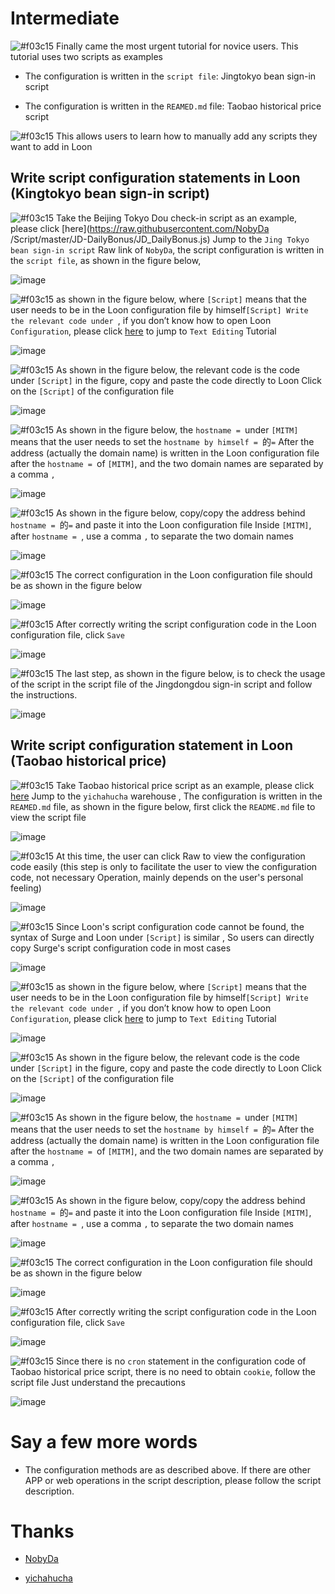 # Intermediate

![#f03c15](https://placehold.it/15/f03c15/000000?text=+) Finally came the most urgent tutorial for novice users. This tutorial uses two scripts as examples

- The configuration is written in the `script file`: Jingtokyo bean sign-in script

- The configuration is written in the `REAMED.md` file: Taobao historical price script

![#f03c15](https://placehold.it/15/f03c15/000000?text=+) This allows users to learn how to manually add any scripts they want to add in Loon

## Write script configuration statements in Loon (Kingtokyo bean sign-in script)

![#f03c15](https://placehold.it/15/f03c15/000000?text=+) Take the Beijing Tokyo Dou check-in script as an example, please click [here](https://raw.githubusercontent.com/NobyDa /Script/master/JD-DailyBonus/JD_DailyBonus.js) Jump to the `Jing Tokyo bean sign-in script` Raw link of `NobyDa`, the script configuration is written in the `script file`, as shown in the figure below,

![image](https://raw.githubusercontent.com/TiyNa/LoonManualimg/main/Plus/JaveScript_2_1.jpg)

![#f03c15](https://placehold.it/15/f03c15/000000?text=+) as shown in the figure below, where `[Script]` means that the user needs to be in the Loon configuration file by himself`[Script] Write the relevant code under `, if you don’t know how to open Loon `Configuration`, please click [here](https://github.com/chiupam/tutorial/blob/master/Loon/Plus/Configuration_EN.md) to jump to `Text Editing` Tutorial

![image](https://raw.githubusercontent.com/TiyNa/LoonManualimg/main/Plus/JaveScript_2_2.jpg)

![#f03c15](https://placehold.it/15/f03c15/000000?text=+) As shown in the figure below, the relevant code is the code under `[Script]` in the figure, copy and paste the code directly to Loon Click on the `[Script]` of the configuration file

![image](https://raw.githubusercontent.com/TiyNa/LoonManualimg/main/Plus/JaveScript_2_3.jpg)

![#f03c15](https://placehold.it/15/f03c15/000000?text=+) As shown in the figure below, the `hostname = `under `[MITM]` means that the user needs to set the `hostname by himself = `的`=` After the address (actually the domain name) is written in the Loon configuration file after the `hostname = `of `[MITM]`, and the two domain names are separated by a comma `,`

![image](https://raw.githubusercontent.com/TiyNa/LoonManualimg/main/Plus/JaveScript_2_4.jpg)

![#f03c15](https://placehold.it/15/f03c15/000000?text=+) As shown in the figure below, copy/copy the address behind `hostname = `的`=` and paste it into the Loon configuration file Inside `[MITM]`, after `hostname = `, use a comma `,` to separate the two domain names

![image](https://raw.githubusercontent.com/TiyNa/LoonManualimg/main/Plus/JaveScript_2_5.jpg)

![#f03c15](https://placehold.it/15/f03c15/000000?text=+) The correct configuration in the Loon configuration file should be as shown in the figure below

![image](https://raw.githubusercontent.com/TiyNa/LoonManualimg/main/Plus/JaveScript_2_6.jpg)

![#f03c15](https://placehold.it/15/f03c15/000000?text=+) After correctly writing the script configuration code in the Loon configuration file, click `Save`

![image](https://raw.githubusercontent.com/TiyNa/LoonManualimg/main/Plus/JaveScript_2_8.jpg)

![#f03c15](https://placehold.it/15/f03c15/000000?text=+) The last step, as shown in the figure below, is to check the usage of the script in the script file of the Jingdongdou sign-in script and follow the instructions.

![image](https://raw.githubusercontent.com/TiyNa/LoonManualimg/main/Plus/JaveScript_2_7.jpg)

## Write script configuration statement in Loon (Taobao historical price)

![#f03c15](https://placehold.it/15/f03c15/000000?text=+) Take Taobao historical price script as an example, please click [here](https://github.com/yichahucha/surge) Jump to the `yichahucha` warehouse
, The configuration is written in the `REAMED.md` file, as shown in the figure below, first click the `README.md` file to view the script file

![image](https://raw.githubusercontent.com/TiyNa/LoonManualimg/main/Plus/JaveScript_2_2_1.jpg)

![#f03c15](https://placehold.it/15/f03c15/000000?text=+) At this time, the user can click Raw to view the configuration code easily (this step is only to facilitate the user to view the configuration code, not necessary Operation, mainly depends on the user's personal feeling)

![image](https://raw.githubusercontent.com/TiyNa/LoonManualimg/main/Plus/JaveScript_2_2_2.jpg)

![#f03c15](https://placehold.it/15/f03c15/000000?text=+) Since Loon's script configuration code cannot be found, the syntax of Surge and Loon under `[Script]` is similar , So users can directly copy Surge's script configuration code in most cases

![image](https://raw.githubusercontent.com/TiyNa/LoonManualimg/main/Plus/JaveScript_2_2_3.jpg)

![#f03c15](https://placehold.it/15/f03c15/000000?text=+) as shown in the figure below, where `[Script]` means that the user needs to be in the Loon configuration file by himself`[Script] Write the relevant code under `, if you don’t know how to open Loon `Configuration`, please click [here](https://github.com/chiupam/tutorial/blob/master/Loon/Plus/Configuration_EN.md) to jump to `Text Editing` Tutorial

![image](https://raw.githubusercontent.com/TiyNa/LoonManualimg/main/Plus/JaveScript_2_2_4.jpg)

![#f03c15](https://placehold.it/15/f03c15/000000?text=+) As shown in the figure below, the relevant code is the code under `[Script]` in the figure, copy and paste the code directly to Loon Click on the `[Script]` of the configuration file

![image](https://raw.githubusercontent.com/TiyNa/LoonManualimg/main/Plus/JaveScript_2_2_5.jpg)

![#f03c15](https://placehold.it/15/f03c15/000000?text=+) As shown in the figure below, the `hostname = `under `[MITM]` means that the user needs to set the `hostname by himself = `的`=` After the address (actually the domain name) is written in the Loon configuration file after the `hostname = `of `[MITM]`, and the two domain names are separated by a comma `,`

![image](https://raw.githubusercontent.com/TiyNa/LoonManualimg/main/Plus/JaveScript_2_2_6.jpg)

![#f03c15](https://placehold.it/15/f03c15/000000?text=+) As shown in the figure below, copy/copy the address behind `hostname = `的`=` and paste it into the Loon configuration file Inside `[MITM]`, after `hostname = `, use a comma `,` to separate the two domain names

![image](https://raw.githubusercontent.com/TiyNa/LoonManualimg/main/Plus/JaveScript_2_2_7.jpg)

![#f03c15](https://placehold.it/15/f03c15/000000?text=+) The correct configuration in the Loon configuration file should be as shown in the figure below

![image](https://raw.githubusercontent.com/TiyNa/LoonManualimg/main/Plus/JaveScript_2_2_8.jpg)

![#f03c15](https://placehold.it/15/f03c15/000000?text=+) After correctly writing the script configuration code in the Loon configuration file, click `Save`

![image](https://raw.githubusercontent.com/TiyNa/LoonManualimg/main/Plus/JaveScript_2_2_9.jpg)

![#f03c15](https://placehold.it/15/f03c15/000000?text=+) Since there is no `cron` statement in the configuration code of Taobao historical price script, there is no need to obtain `cookie`, follow the script file Just understand the precautions

![image](https://raw.githubusercontent.com/TiyNa/LoonManualimg/main/Plus/JaveScript_2_2_10.jpg)

# Say a few more words

- The configuration methods are as described above. If there are other APP or web operations in the script description, please follow the script description.

# Thanks

- [NobyDa](https://github.com/NobyDa)

- [yichahucha](https://github.com/yichahucha)